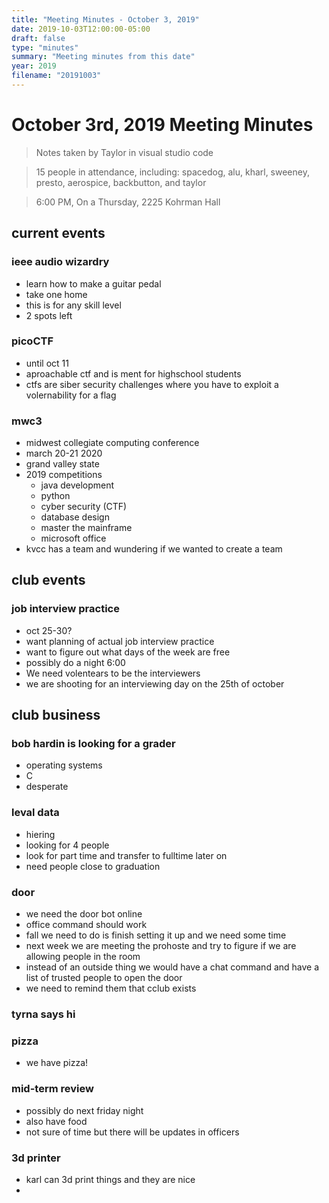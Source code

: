 ```yaml
---
title: "Meeting Minutes - October 3, 2019"
date: 2019-10-03T12:00:00-05:00
draft: false
type: "minutes"
summary: "Meeting minutes from this date"
year: 2019
filename: "20191003"
---
```


# October 3rd, 2019 Meeting Minutes
> Notes taken by Taylor in visual studio code

> 15 people in attendance, including: spacedog, alu, kharl, sweeney, presto, aerospice, backbutton, and taylor

> 6:00 PM, On a Thursday, 2225 Kohrman Hall

## current events

### ieee audio wizardry
* learn how to make a guitar pedal
* take one home
* this is for any skill level
* 2 spots left

### picoCTF
* until oct 11
* aproachable ctf and is ment for highschool students
* ctfs are siber security challenges where you have to exploit a volernability for a flag

### mwc3
* midwest collegiate computing conference
* march 20-21 2020
* grand valley state
* 2019 competitions
  * java development
  * python
  * cyber security (CTF)
  * database design
  * master the mainframe
  * microsoft office
* kvcc has a team and wundering if we wanted to create a team

## club events

### job interview practice
* oct 25-30?
* want planning of actual job interview practice
* want to figure out what days of the week are free
* possibly do a night 6:00
* We need volentears to be the interviewers
* we are shooting for an interviewing day on the 25th of october

## club business

### bob hardin is looking for a grader
* operating systems
* C
* desperate 
### leval data
* hiering 
* looking for 4 people
* look for part time and transfer to fulltime later on 
* need people close to graduation

### door
* we need the door bot online
* office command should work
* fall we need to do is finish setting it up and we need some time
* next week we are meeting the prohoste and try to figure if we are allowing people in the room
* instead of an outside thing we would have a chat command and have a list of trusted people to open the door
* we need to remind them that cclub exists 

### tyrna says hi

### pizza
* we have pizza!

### mid-term review
* possibly do next friday night
* also have food
* not sure of time but there will be updates in officers

### 3d printer
* karl can 3d print things and they are nice
* 
